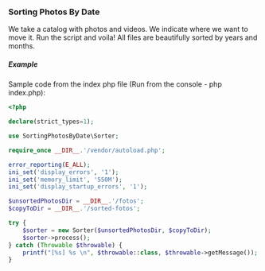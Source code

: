 ### Sorting Photos By Date

We take a catalog with photos and videos. We indicate where we want to move it. Run the script and voila! All files are beautifully sorted by years and months.


##### Example

Sample code from the index php file (Run from the console - php index.php):

```php
<?php

declare(strict_types=1);

use SortingPhotosByDate\Sorter;

require_once __DIR__.'/vendor/autoload.php';

error_reporting(E_ALL);
ini_set('display_errors', '1');
ini_set('memory_limit', '550M');
ini_set('display_startup_errors', '1');

$unsortedPhotosDir = __DIR__.'/fotos';
$copyToDir = __DIR__.'/sorted-fotos';

try {
    $sorter = new Sorter($unsortedPhotosDir, $copyToDir);
    $sorter->process();
} catch (Throwable $throwable) {
    printf("[%s] %s \n", $throwable::class, $throwable->getMessage());
}

```

